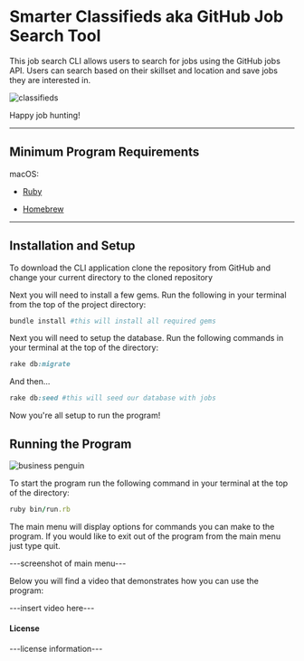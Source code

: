 Smarter Classifieds aka GitHub Job Search Tool
========================

This job search CLI allows users to search for jobs using the GitHub jobs API. Users can search based on their skillset and location and save jobs they are interested in.

![classifieds](https://media.giphy.com/media/l4Epe8gPvTodwd8CQ/giphy.gif)

Happy job hunting!

---

## Minimum Program Requirements

macOS:

- [Ruby](https://www.ruby-lang.org/en/documentation/installation/)

- [Homebrew](https://brew.sh/)

---

## Installation and Setup

To download the CLI application clone the repository from GitHub and change your current directory to the cloned repository

Next you will need to install a few gems. Run the following in your terminal from the top of the project directory:


```ruby
bundle install #this will install all required gems
```

Next you will need to setup the database. Run the following commands in your terminal at the top of the directory:

```ruby
rake db:migrate
```
And then...
```ruby
rake db:seed #this will seed our database with jobs
```


Now you're all setup to run the program!

## Running the Program

![business penguin](https://media.giphy.com/media/gr5qY4qj8G96o/giphy.gif)

To start the program run the following command in your terminal at the top of the directory:

```ruby
ruby bin/run.rb
```

The main menu will display options for commands you can make to the program. If you would like to exit out of the program from the main menu just type quit.

---screenshot of main menu---

Below you will find a video that demonstrates how you can use the program:

---insert video here---



#### License

---license information---
